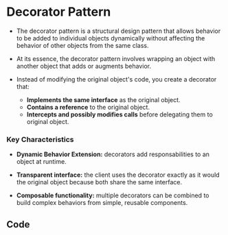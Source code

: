 # Decorator Pattern

- The decorator pattern is a structural design pattern that
allows behavior to be added to individual objects dynamically
without affecting the behavior of other objects from the same
class.

- At its essence, the decorator pattern involves wrapping an
object with another object that adds or augments behavior.

- Instead of modifying the original object's code, you create
a decorator that:
    - **Implements the same interface** as the original object.
    - **Contains a reference** to the original object.
    - **Intercepts and possibly modifies calls** before delegating
    them to original object.

### Key Characteristics

- **Dynamic Behavior Extension:** decorators add responsabilities
to an object at runtime.

- **Transparent interface:** the client uses the decorator exactly
as it would the original object because both share the same interface.

- **Composable functionality:** multiple decorators can be combined
to build complex behaviors from simple, reusable components.

## Code

